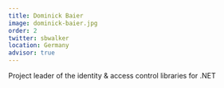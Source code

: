 ```yaml
---
title: Dominick Baier
image: dominick-baier.jpg
order: 2
twitter: sbwalker
location: Germany
advisor: true
---
```


Project leader of the identity & access control libraries for .NET

